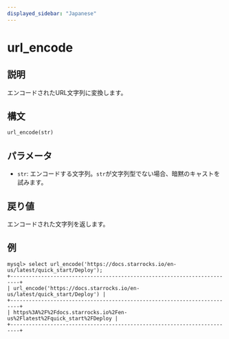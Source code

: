```yaml
---
displayed_sidebar: "Japanese"
---
```


# url_encode

## 説明

エンコードされたURL文字列に変換します。

## 構文

```haskell
url_encode(str)
```

## パラメータ

- `str`: エンコードする文字列。`str`が文字列型でない場合、暗黙のキャストを試みます。

## 戻り値

エンコードされた文字列を返します。

## 例

```plaintext
mysql> select url_encode('https://docs.starrocks.io/en-us/latest/quick_start/Deploy');
+-------------------------------------------------------------------------+
| url_encode('https://docs.starrocks.io/en-us/latest/quick_start/Deploy') |
+-------------------------------------------------------------------------+
| https%3A%2F%2Fdocs.starrocks.io%2Fen-us%2Flatest%2Fquick_start%2FDeploy |
+-------------------------------------------------------------------------+
```